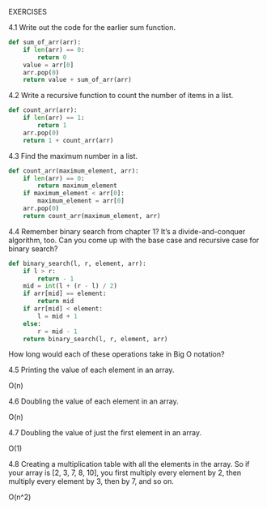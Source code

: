 EXERCISES

4.1 Write out the code for the earlier sum function.

```python
def sum_of_arr(arr):
    if len(arr) == 0:
        return 0
    value = arr[0]
    arr.pop(0)
    return value + sum_of_arr(arr)
```
4.2 Write a recursive function to count the number of items in a list.

```python
def count_arr(arr):
    if len(arr) == 1:
        return 1
    arr.pop(0)
    return 1 + count_arr(arr)
```
4.3 Find the maximum number in a list.

```python
def count_arr(maximum_element, arr):
    if len(arr) == 0:
        return maximum_element
    if maximum_element < arr[0]:
        maximum_element = arr[0]
    arr.pop(0)
    return count_arr(maximum_element, arr)
```

4.4 Remember binary search from chapter 1? It’s a divide-and-conquer
algorithm, too. Can you come up with the base case and recursive
case for binary search?

```python
def binary_search(l, r, element, arr):
    if l > r:
        return - 1
    mid = int(l + (r - l) / 2)
    if arr[mid] == element:
        return mid
    if arr[mid] < element:
        l = mid + 1
    else:
        r = mid - 1
    return binary_search(l, r, element, arr)
```

How long would each of these operations take in Big O notation?

4.5 Printing the value of each element in an array.

O(n)

4.6 Doubling the value of each element in an array.

O(n)

4.7 Doubling the value of just the first element in an array.

O(1)

4.8 Creating a multiplication table with all the elements in the array. So
if your array is [2, 3, 7, 8, 10], you first multiply every element by 2,
then multiply every element by 3, then by 7, and so on.

O(n^2)